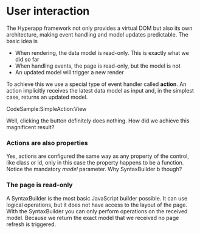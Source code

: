 # User interaction

The Hyperapp framework not only provides a virtual DOM but also its own architecture, making event handling and model updates predictable. The basic idea is

* When rendering, the data model is read-only. This is exactly what we did so far
* When handling events, the page is read-only, but the model is not
* An updated model will trigger a new render

To achieve this we use a special type of event handler called **action**. An action implicitly receives the latest data model as input and, in the simplest case, returns an updated model.

CodeSample:SimpleAction:View

Well, clicking the button definitely does nothing. How did we achieve this magnificent result?

### Actions are also properties

Yes, actions are configured the same way as any property of the control, like <span class='inline-code'>class</span> or <span class='inline-code'>id</span>, only in this case the property happens to be a function. Notice the mandatory *model* parameter. Why <span class='inline-code'>SyntaxBuilder b</span> though? 

### The page is read-only

A <span class='inline-code'>SyntaxBuilder</span> is the most basic JavaScript builder possible. It can use logical operations, but it does not have access to the layout of the page. With the <span class='inline-code'>SyntaxBuilder</span> you can only perform operations on the received model. Because we return the exact model that we received no page refresh is triggered.